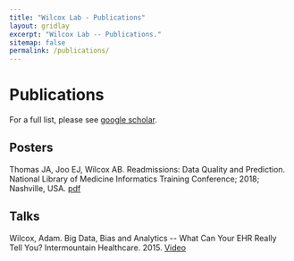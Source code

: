 ```yaml
---
title: "Wilcox Lab - Publications"
layout: gridlay
excerpt: "Wilcox Lab -- Publications."
sitemap: false
permalink: /publications/
---
```


# Publications
For a full list, please see [google scholar](https://scholar.google.com/citations?hl=en&user=O6GOa0AAAAAJ&view_op=list_works&sortby=pubdate).


## Posters

Thomas JA, Joo EJ, Wilcox AB. Readmissions: Data Quality and Prediction. National Library of Medicine Informatics Training Conference; 2018; Nashville, USA. [pdf](wilcoxlab.github.io/pdfs/sameDayReadmitDQ.pdf)


## Talks

Wilcox, Adam. Big Data, Bias and Analytics -- What Can Your EHR Really Tell You? Intermountain Healthcare. 2015. [Video](https://hsc.mediaspace.kaltura.com/media/t/0_utc1my47/21706602)
